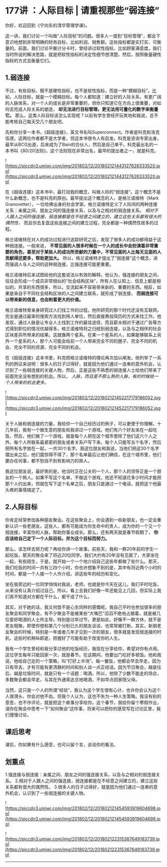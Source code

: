 # 177讲 ：人际目标 | 请重视那些“弱连接”

你好，欢迎回到《宁向东的清华管理学课》。

这一讲，我们讨论一个叫做“人际目标”的问题。很多人一提到“目标管理”，都会下意识地想到非常明确的财务目标，比如利润、销售额。这些指标都是实打实、可衡量的。前面，我们讨论平衡计分卡时，曾经讲过软性指标，比如顾客满意度。我们当时所说的解决思路，就是把软性指标的决定性细节想清楚。然后，按照衡量硬性指标的方式去衡量它们。

## 1.弱连接

不过，有些目标，既不是硬性指标，也不是软性指标，而是一种“模糊目标”。比如，人际目标，就是一个模糊目标。每个人都知道：建立好的人际关系，有更广阔的人脉体系，对一个人的成长是非常重要的，但你只知道它在方向上很重要，对如何去完成人际关系的塑造， **却无法进行目标管理，更无法用可量化的数字来衡量它。** 那么，这类人际目标该怎么实现呢？以前有学生曾经开玩笑地和我说，总不能考核自己每天交几个朋友吧。

先和你分享一本书，《超级连接》，英文书名叫Superconnect。作者是科克和洛克伍德，这两位作者都不是大学者，但这本书很令人有启发。科克是咨询专家出身，最早从BCG出道，后来成为了Bain的合伙人，然后是自己单干。科克最出名的一本书叫《80/20法则》。这个法则现在非常出名，最早的提出者之一，就是科克。

![https://piccdn3.umiwi.com/img/201802/12/201802121443127626333520.jpg](https://piccdn3.umiwi.com/img/201802/12/201802121443127626333520.jpg)

在《超级连接》这本书中，最打动我的概念，叫做人际的“弱连接”。这个概念不是什么新概念，也不是科克的原创。最早提出这个概念的人，是格兰诺维特（Mark Granovetter），一位哈佛出身的社会学家。格兰诺维特定义了人际间的两种连接关系：亲属之间、朋友之间的强连接关系，以及与之相对的弱连接关系。 *相对于人跟人之间的强连接，弱连接都是在不经意之间建立的，建立这些关系都有很大的偶然性，* 而且你去复盘这些连接之间的建立过程，完全都是一种偶然性居多的过程。

格兰诺维特在对人的成功过程进行追踪研究之后，发现了很多人的成功都得益于这种弱连接。一般来说， **不常见面的人很多时候在一个人的成长中会扮演着非常重要的角色，甚至对于某些人的成功所贡献的力量中，不常见面的人比每天见面的人贡献得还要多，帮助更加大。** 所以，格兰诺维特才提出了“弱连接”这个概念，进而强调人与人之间的这种弱连接，比强连接可能更重要。

格兰诺维特后来试图给他的这套说法以有效的解释。他认为，强连接的朋友之间，往往会形成一个成员非常相似的“社会结构区块”，所有人在认知上、信息上都是相似的，共享的东西很多，所以，交流起来不容易带来新的、重要的东西。相反，如果是来自于不同社会结构区块的人之间建立联系，就形成了弱连接， **而弱连接可以带来新的信息，也会附着更大的价值。**

格兰诺维特曾亲身研究过人们找工作的过程。他所研究的那个时代还没有互联网，完全是通过最笨的搜索方法找到用人单位，然后直接靠投简历的方式来找工作。他发现，通过人脉是让专业人士找到工作的最佳途径，而且薪水相对于通过广告等方式得到职位的情况优越得多。格兰诺维特将之归结到弱连接，以及与之相伴的社会区块差异所带来的结果。这就像两个星系。在某一个星系的人，如果能够联系上另外一个星系的人，那个人可能会给前一个人带来完全不同的圈子、完全不同的机会、完全不同的资源、完全不同的机会。

在《超级连接》这本书里，科克把格兰诺维特的理论再次加以阐发。他列举了一系列的例证来说明：很多人的日子过得好，就是因为他们通过一连串的意外机会，认识到了一些弱连接的关键人物，然后，正是这些不熟悉的弱连接人士给他们带来了前面完全没有想到的机会。所以， *人脉，而且是不那么熟的人脉，有的时候给一个人带来的机会更多。*

![https://piccdn3.umiwi.com/img/201802/12/201802121452217179186052.jpg](https://piccdn3.umiwi.com/img/201802/12/201802121452217179186052.jpg)

关于人脉和弱连接的力量，我给你一个自己经历过的例子，可以更便于你理解。十几年前，我有一个做生意的朋友和我讲过一个游戏。他们有六个好友坐在一起吃饭，然后，他们做了一个游戏，就是每个人把在这个城市里除了他们这六个人之外、每个人所联系最紧密的朋友或者关系户写下来。每个人只能写五个名字，然后把所有名字放在一起，一共30个名字。我这位朋友和我说，当他们把这30个名字摆出来之后，他们震惊得不得了，那个名单最后让他们确信，在这个城市里，他们要办任何事，都不愁找不到有影响力的熟人。

我这位朋友说，最好笑的是，他当时正在公关的一个人，那个人的领导正是一个朋友的一个熟人。如果不写这个名单，不做这个游戏，他还不知道花多少时间才能把那个人约出来，但就在写下这个名单之后，朋友只是通过一个电话，就把这个他最头疼的事情搞定了。

## 2.人际目标

你肯定经常参加各种朋友聚会。在这些聚会上，你会遇到一些新朋友，也一定会重新认识一些老朋友。这些人，都有可能成为你生命中的贵人，成为你的一个又一个弱连接，丰富你的人脉，帮助你事业成长。那么，还有两天就是春节假期了， **你应该给自己定下一个人际目标，并为这个目标而努力。**

那么，该怎样去努力呢？再给你讲一个故事。前些天，我和一群20年前的学生一起吃饭，那天的聚会来了将近20位同学。我们大约有20年没有见面了，大家坐在一起，有些陌生，于是，就开始一个一个地介绍自己这些年都做了些什么。那天，我们吃饭的时间一共有三四个小时，你也许想象不到的是，其中有将近两个小时的时间，都是一个人接一个人作介绍，讲这些年的经历和变化。

坐在我旁边的一位同学悄悄对我说，老师，也就是你今天在这儿，我们平时吃饭，从来没有认真介绍过自己。所以，看上去我们好像一年还能见上几回，但实际上我们真不知道对方都在干什么，都干成了什么。

其实，对于她的话，我又何尝不是心生同样的感慨呢。我自己平时也参加很多的朋友聚会和同学聚会，有不少聚会不是被某些“大嘴巴”滔滔不绝地占据着，就是被几位爱好喝酒的人士所主导。特别是过年过节，更是如此，好像不一醉方休，就不是老友相聚。即使你想和某几个分别已久的朋友谈谈，也常常被打断。其实，新朋老友聚会的时候，特别是一年或者几年才见到一次的朋友，很多就是发现弱连接的时机，这些时机稍纵即逝，把握好了可能有助于改变你的人生。

我有一个学生曾经和我分享过他的吃饭经历，我现在分享给你，希望对你有点用。这位学生每年只能回家一次，就是春节。在这期间，他要出门吃好多顿饭。他和我说，他给自己定的一个策略，叫“打好上半场”。每一餐饭，他都会早去早走，因为只有早去，才有可能有更清静的时间和别人谈一点正经话。因为节日聚会，越是往后，越是垃圾时间，就是只有一个话题：喝酒。所以，他除了少数不能走的场合，多数聚会都会早走，与其在外通宵达旦地喝酒，不如早点回家陪父母。

当然，这只是一个人的所谓“经验”，我认为这个学生很有心计，也许你会认为这个人很滑头，你会对他不齿，但我个人认为，这也不失为一种人生策略。我没有别的意思，也不作评论，就是把这个故事分享给你。这个春节，我给你留个寒假作业，请你在聚会中思考一下“如何聚会”这件事，将来可以把你的感受写在讨论区里，我们慢慢讨论。

## 课后思考

课后，你如果有什么感受，也可以留个言，谈谈你的看法。

## 划重点

1.强连接与弱连接：亲属之间、朋友之间的强连接关系，以及与之相对的弱连接关系。
2.相对于人跟人之间的强连接，弱连接都是在不经意之间建立的，建立这些关系都有很大的偶然性。
3.很多人的日子过得好，就是因为他们通过一连串的意外机会，认识到了一些弱连接的关键人物。

![https://piccdn3.umiwi.com/img/201802/12/201802121454593919604698.jpg](https://piccdn3.umiwi.com/img/201802/12/201802121454593919604698.jpg)

![https://piccdn3.umiwi.com/img/201802/12/201802122315367649183739.jpg](https://piccdn3.umiwi.com/img/201802/12/201802122315367649183739.jpg)

---
